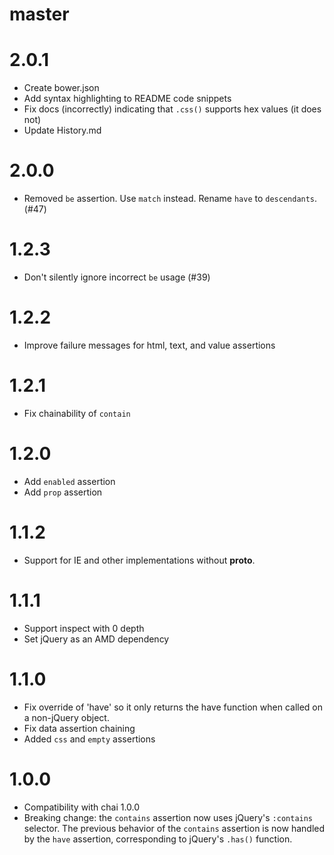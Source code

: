 # master

# 2.0.1

* Create bower.json
* Add syntax highlighting to README code snippets
* Fix docs (incorrectly) indicating that `.css()` supports hex values (it does not)
* Update History.md

# 2.0.0

* Removed `be` assertion. Use `match` instead. Rename `have` to `descendants`. (#47)

# 1.2.3

* Don't silently ignore incorrect `be` usage (#39)

# 1.2.2

* Improve failure messages for html, text, and value assertions

# 1.2.1

* Fix chainability of `contain`

# 1.2.0

* Add `enabled` assertion
* Add `prop` assertion

# 1.1.2

* Support for IE and other implementations without __proto__.

# 1.1.1

* Support inspect with 0 depth
* Set jQuery as an AMD dependency

# 1.1.0

* Fix override of 'have' so it only returns the have function when called on a
  non-jQuery object.
* Fix data assertion chaining
* Added `css` and `empty` assertions

# 1.0.0

* Compatibility with chai 1.0.0
* Breaking change: the `contains` assertion now uses jQuery's `:contains`
  selector. The previous behavior of the `contains` assertion is now handled by
  the `have` assertion, corresponding to jQuery's `.has()` function.
